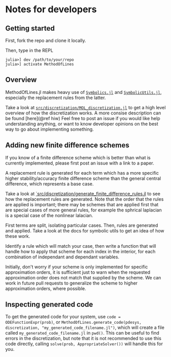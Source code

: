 # Notes for developers
## Getting started
First, fork the repo and clone it locally.

Then, type in the REPL
```
julia>] dev /path/to/your/repo
julia>] activate MethodOfLines
```

## Overview
MethodOfLines.jl makes heavy use of [`Symbolics.jl`](https://symbolics.juliasymbolics.org/dev/) and [`SymbolicUtils.jl`](https://symbolicutils.juliasymbolics.org), especially the replacement rules from the latter.

Take a look at [`src/discretization/MOL_discretization.jl`](https://github.com/SciML/MethodOfLines.jl/blob/master/src/discretization/MOL_discretization.jl) to get a high level overview of how the discretization works. A more consise description can be found [here](@ref hiw) Feel free to post an issue if you would like help understanding anything, or want to know developer opinions on the best way to go about implementing something.

## Adding new finite difference schemes

If you know of a finite difference scheme which is better than what is currently implemented, please first post an issue with a link to a paper.

A replacement rule is generated for each term which has a more specific higher stability/accuracy finite difference scheme than the general central difference, which represents a base case.

Take a look at [`src/discretization/generate_finite_difference_rules.jl](https://github.com/SciML/MethodOfLines.jl/blob/243252a595ed2af549d98270bd3b8ca5e3f93d69/src/discretization/generate_finite_difference_rules.jl#L252) to see how the replacement rules are generated. Note that the order that the rules are applied is important; there may be schemes that are applied first that are special cases of more general rules, for example the sphrical laplacian is a special case of the nonlinear lalacian.

First terms are split, isolating particular cases. Then, rules are generated and applied. Take a look at the docs for symbolic utils to get an idea of how these work. 

Identify a rule which will match your case, then write a function that will handle how to apply that scheme for each index in the interior, for each combination of independant and dependant variables. 

Initially, don't worry if your scheme is only implemented for specific approximation orders, it is sufficient just to warn when the requested approximation order does not match that supplied by the scheme. We can work in future pull requests to generalize the scheme to higher approximation orders, where possible.

## Inspecting generated code
To get the generated code for your system, use `code = ODEFunctionExpr(prob)`, or `MethodOfLines.generate_code(pdesys, discretization, "my_generated_code_filename.jl")`, which will create a file called `my_generated_code_filename.jl` in `pwd()`. This can be useful to find errors in the discretization, but note that it is not recommended to use this code directly, calling `solve(prob, AppropriateSolver())` will handle this for you.